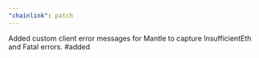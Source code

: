 ```yaml
---
"chainlink": patch
---
```


Added custom client error messages for Mantle to capture InsufficientEth and Fatal errors. #added
